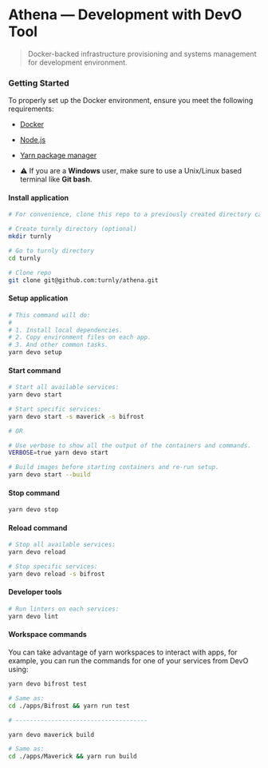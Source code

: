 # Athena — Development with DevO Tool

> Docker-backed infrastructure provisioning and systems management for development environment.

### Getting Started

To properly set up the Docker environment, ensure you meet the following requirements:

- [Docker](https://www.docker.com)
- [Node.js](https://nodejs.org/en/)
- [Yarn package manager](https://yarnpkg.com/getting-started/install)

- ⚠️ If you are a **Windows** user, make sure to use a Unix/Linux
based terminal like **Git bash**.

#### Install application

```sh
# For convenience, clone this repo to a previously created directory called turnly or turnly-apps.

# Create turnly directory (optional)
mkdir turnly

# Go to turnly directory
cd turnly

# Clone repo
git clone git@github.com:turnly/athena.git
```

#### Setup application

```sh
# This command will do:
#
# 1. Install local dependencies.
# 2. Copy environment files on each app.
# 3. And other common tasks.
yarn devo setup
```

#### Start command

```sh
# Start all available services:
yarn devo start

# Start specific services:
yarn devo start -s maverick -s bifrost

# OR

# Use verbose to show all the output of the containers and commands.
VERBOSE=true yarn devo start

# Build images before starting containers and re-run setup.
yarn devo start --build
```

#### Stop command

```sh
yarn devo stop
```

#### Reload command

```sh
# Stop all available services:
yarn devo reload

# Stop specific services:
yarn devo reload -s bifrost
```

#### Developer tools

```sh
# Run linters on each services:
yarn devo lint
```

#### Workspace commands

You can take advantage of yarn workspaces to interact with apps, for example,
you can run the commands for one of your services from DevO using:

```sh
yarn devo bifrost test

# Same as:
cd ./apps/Bifrost && yarn run test

# -------------------------------------

yarn devo maverick build

# Same as:
cd ./apps/Maverick && yarn run build
```
